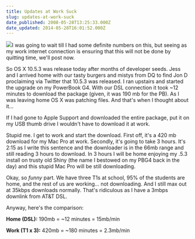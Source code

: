 ```yaml
---
title: Updates at Work Suck
slug: updates-at-work-suck
date_published: 2008-05-28T13:25:33.000Z
date_updated: 2014-05-28T16:01:52.000Z
---
```


[![](http://res.cloudinary.com/joelgoodman/image/upload/h_222,w_300/v1401314513/dsc_15091_vazynf.jpg)](http://joelgoodman.wpengine.com/wp-content/uploads/2008/05/dsc_15091.jpg)I was going to wait till I had some definite numbers on this, but seeing as my work internet connection is ensuring that this will not be done by quitting time, we'll post now.

So OS X 10.5.3 was release today after months of developer seeds. Jess and I arrived home with our tasty burgers and mistys from DQ to find Jon D proclaiming via Twitter that 10.5.3 was released. I ran upstairs and started the upgrade on my PowerBook G4. With our DSL connection it took ~12 minutes to download the package (given, it was 190 mb for the PB). As I was leaving home OS X was patching files. And that's when I thought about it...

If I had gone to Apple Support and downloaded the entire package, put it on my USB thumb drive I wouldn't have to download it at work.

Stupid me. I get to work and start the download. First off, it's a 420 mb download for my Mac Pro at work. Secondly, it's going to take 3 hours. It's 2:15 as I write this sentence and the downloader is in the 66mb range and still reading 3 hours to download. In 3 hours I will be home enjoying my .5.3 install on trusty old Shiny (the name I bestowed on my PBG4 back in the day) and this stupid Mac Pro will be still downloading.

Okay, so *funny* part. We have three T1s at school, 95% of the students are home, and the rest of us are working... not downloading. And I still max out at 35kbps downloads normally. That's ridiculous as I have a 3mbps downlink from AT&T DSL.

Anyway, here's the comparison:

**Home (DSL):** 190mb = ~12 minutes = 15mb/min

**Work (T1 x 3):** 420mb = ~180 minutes = 2.3mb/min
